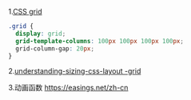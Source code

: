 1.[CSS grid](https://www.smashingmagazine.com/2018/05/future-of-web-design/)
```css
.grid {
  display: grid;
  grid-template-columns: 100px 100px 100px 100px;
  grid-column-gap: 20px;
}
```
2.[understanding-sizing-css-layout -grid](https://www.smashingmagazine.com/2018/01/understanding-sizing-css-layout/)

3.动画函数
https://easings.net/zh-cn
